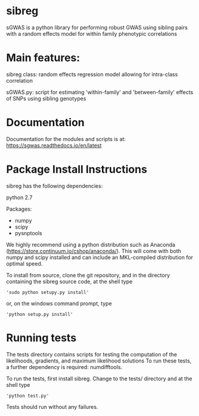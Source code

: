 # sibreg
sGWAS is a python library for performing robust GWAS using sibling pairs with a random effects
model for within family phenotypic correlations


# Main features:

sibreg class: random effects regression model allowing for intra-class correlation

sGWAS.py:  script for estimating 'within-family' and 'between-family' effects of SNPs
using sibling genotypes

# Documentation

Documentation for the modules and scripts is at: https://sgwas.readthedocs.io/en/latest

# Package Install Instructions

sibreg has the following dependencies:

python 2.7

Packages: 

- numpy
- scipy
- pysnptools

We highly recommend using a python distribution such as Anaconda (https://store.continuum.io/cshop/anaconda/). 
This will come with both numpy and scipy installed and can include an MKL-compiled distribution
for optimal speed. 

To install from source, clone the git repository, and in the directory
containing the sibreg source code, at the shell type

    'sudo python setupy.py install'

or, on the windows command prompt, type

    'python setup.py install' 
    
# Running tests

The tests directory contains scripts for testing the computation of 
the likelihoods, gradients, and maximum likelihood solutions
To run these tests, a further dependency is required: numdifftools. 

To run the tests, first install sibreg. Change to the tests/ directory and at the shell type

    'python test.py'

Tests should run without any failures.